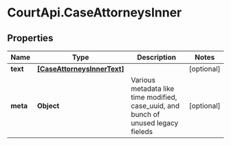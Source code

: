 # CourtApi.CaseAttorneysInner

## Properties
Name | Type | Description | Notes
------------ | ------------- | ------------- | -------------
**text** | [**[CaseAttorneysInnerText]**](CaseAttorneysInnerText.md) |  | [optional] 
**meta** | **Object** | Various metadata like time modified, case_uuid, and bunch of unused legacy fieleds | [optional] 


